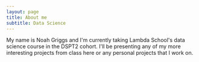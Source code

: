 ```yaml
---
layout: page
title: About me
subtitle: Data Science
---
```


My name is Noah Griggs and I'm currently taking Lambda School's data science course in the DSPT2 cohort. I'll be presenting any of my more interesting projects from class here or any personal projects that I work on. 
